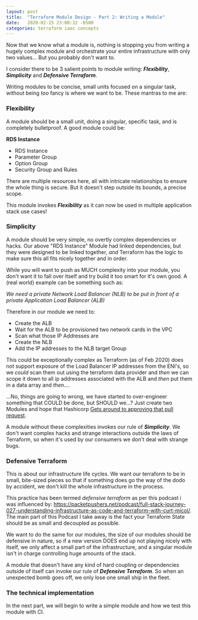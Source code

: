 ```yaml
---
layout: post
title:  "Terraform Module Design - Part 2: Writing a Module"
date:   2020-02-15 23:00:32 -0500
categories: terraform iaac concepts
--- 
```

Now that we know what a module is, nothing is stopping you from writing a hugely complex module and orchestrate your entire infrastructure with only two values... But you probably don't want to.

I consider there to be 3 salient points to module writing: ***Flexibility***, ***Simplicity*** and ***Defensive Terraform***.

Writing modules to be concise, small units focused on a singular task, without being *too* fancy is where we want to be. These mantras to me are:
### Flexibility

A module should be a small unit, doing a singular, specific task, and is completely bulletproof. A good module could be:

**RDS Instance**
- RDS Instance
- Parameter Group
- Option Group
- Security Group and Rules

There are multiple resources here, all with intricate relationships to ensure the whole thing is secure. But it doesn't step outside its bounds, a precise scope.

This module invokes ***Flexibility*** as it can now be used in multiple application stack use cases!


### Simplicity

A module should be very simple, no overtly complex dependencies or hacks. Our above "RDS Instance" Module had linked dependencies, but they were designed to be linked together, *and* Terraform has the logic to make sure this all fits nicely together and in order. 

While you will want to push as MUCH complexity into your module, you don't want it to fall over itself and try build it too smart for it's own good. A (real world) example can be something such as:

*We need a private Network Load Balancer (NLB) to be put in front of a private Application Load Balancer (ALB)*

Therefore in our module we need to:
- Create the ALB
- Wait for the ALB to be provisioned two network cards in the VPC
- Scan what those IP Addresses are
- Create the NLB
- Add the IP addresses to the NLB target Group


This could be exceptionally complex as Terraform (as of Feb 2020) does not support exposure of the Load Balancer IP addresses from the ENI's, so we *could* scan them out using the terraform data provider and *then* we can scope it down to all ip addresses associated with the ALB and *then* put them in a data array and *then*....

...No, things are going to wrong, we have started to over-engineer something that COULD be done, but SHOULD we...? Just create two Modules and hope that Hashicorp [Gets around to approving that pull request](https://github.com/terraform-providers/terraform-provider-aws/pull/2901).

A module without these complexities invokes our rule of ***Simplicity***. We don't want complex hacks and strange interactions outside the laws of Terraform, so when it's used by our consumers we don't deal with strange bugs.

### Defensive Terraform

This is about our  infrastructure life cycles. We want our terraform to be in small, bite-sized pieces so that if something does go the way of the dodo by accident, we don't kill the whole infrastructure in the process.

This practice has been termed *defensive terraform* as per this podcast i was influenced by: <https://packetpushers.net/podcast/full-stack-journey-027-understanding-infrastructure-as-code-and-terraform-with-curt-micol/>. The main part of this Podcast I take away is the fact your Terraform State should be as small and decoupled as possible.

We want to do the same for our modules, the size of our modules should be defensive in nature, so if a new version DOES end up not playing nicely with itself, we only affect a small part of the infrastructure, and a singular module isn't in charge controlling huge amounts of the stack.

A module that doesn't have any kind of hard coupling or dependencies outside of itself can invoke our rule of ***Defensive Terraform***. So when an unexpected bomb goes off, we only lose one small ship in the fleet.


### The technical implementation
In the next part, we will begin to write a simple module and how we test this module with CI.